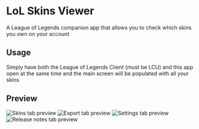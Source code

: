 # LoL Skins Viewer

A League of Legends companion app that allows you to check which skins you own on your account

## Usage

Simply have both the League of Legends Client (must be LCU) and this app open at the same time and the main screen will be populated with all your skins

## Preview

![Skins tab preview](https://image.noelshack.com/fichiers/2019/17/2/1555983460-azdaz.png)
![Export tab preview](https://image.noelshack.com/fichiers/2019/17/2/1555983241-annotation-2019-04-23-032635.png)
![Settings tab preview](https://image.noelshack.com/fichiers/2019/17/2/1555983358-annotation-2019-04-23-032656.png)
![Release notes tab preview](https://image.noelshack.com/fichiers/2019/17/2/1555983375-annotation-2019-04-23-032712.png)
